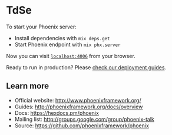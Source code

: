 # TdSe

To start your Phoenix server:

  * Install dependencies with `mix deps.get`
  * Start Phoenix endpoint with `mix phx.server`

Now you can visit [`localhost:4006`](http://localhost:4006) from your browser.

Ready to run in production? Please [check our deployment guides](http://www.phoenixframework.org/docs/deployment).

## Learn more

  * Official website: http://www.phoenixframework.org/
  * Guides: http://phoenixframework.org/docs/overview
  * Docs: https://hexdocs.pm/phoenix
  * Mailing list: http://groups.google.com/group/phoenix-talk
  * Source: https://github.com/phoenixframework/phoenix
